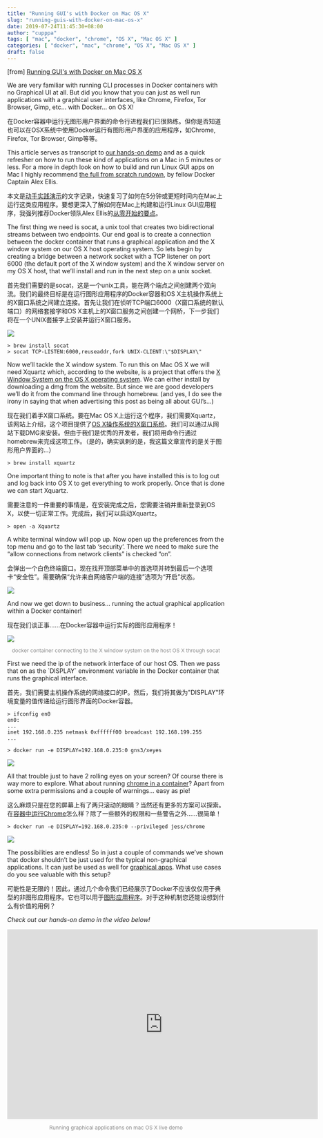 ```yaml
---
title: "Running GUI's with Docker on Mac OS X"
slug: "running-guis-with-docker-on-mac-os-x"
date: 2019-07-24T11:45:30+08:00
author: "cupppa"
tags: [ "mac", "docker", "chrome", "OS X", "Mac OS X" ]
categories: [ "docker", "mac", "chrome", "OS X", "Mac OS X" ]
draft: false
---
```


<p>[from] <a href="https://cntnr.io/running-guis-with-docker-on-mac-os-x-a14df6a76efc">Running GUI's with Docker on Mac OS X</a></p>

<p>
We are very familiar with running CLI processes in Docker containers with no Graphical UI at all. But did you know that you can just as well run applications with a graphical user interfaces, like Chrome, Firefox, Tor Browser, Gimp, etc... with Docker... on OS X!
</p>
<p>
在Docker容器中运行无图形用户界面的命令行进程我们已很熟练。但你是否知道也可以在OSX系统中使用Docker运行有图形用户界面的应用程序，如Chrome, Firefox, Tor Browser, Gimp等等。
</p>

<p>
This article serves as transcript to <a href="https://www.youtube.com/watch?v=PKyj8sbZNYw&source=post_page">our hands-on demo</a> and as a quick refresher on how to run these kind of applications on a Mac in 5 minutes or less. For a more in depth look on how to build and run Linux GUI apps on Mac I highly recommend <a href="http://blog.alexellis.io/linux-deskto    p-on-mac/?source=post_page">the full from scratch rundown</a>, by fellow Docker Captain Alex Ellis.
</p>
<p>
本文是<a href="https://www.youtube.com/watch?v=PKyj8sbZNYw&source=post_page">动手实践演示</a>的文字记录，快速复习了如何在5分钟或更短时间内在Mac上运行这类应用程序。要想更深入了解如何在Mac上构建和运行Linux GUI应用程序，我强列推荐Docker领队Alex Ellis的<a href="http://blog.alexellis.io/linux-desktop-on-mac/?source=post_page">从零开始的要点</a>。
</p>

<!--more-->

<p>
The first thing we need is socat, a unix tool that creates two bidirectional streams between two endpoints. Our end goal is to create a connection between the docker container that runs a graphical application and the X window system on our OS X host operating system. So lets begin by creating a bridge between a network socket with a TCP listener on port 6000 (the default port of the X window system) and the X window server on my OS X host, that we’ll install and run in the next step on a unix socket.
</p>
<p>
首先我们需要的是socat，这是一个unix工具，能在两个端点之间创建两个双向流。我们的最终目标是在运行图形应用程序的Docker容器和OS X主机操作系统上的X窗口系统之间建立连接。首先让我们在侦听TCP端口6000（X窗口系统的默认端口）的网络套接字和OS X主机上的X窗口服务之间创建一个网桥，下一步我们将在一个UNIX套接字上安装并运行X窗口服务。
</p>

<img src="https://miro.medium.com/max/1400/1*5-82LVnDtodIHAScrre6nQ.png" />

```
> brew install socat
> socat TCP-LISTEN:6000,reuseaddr,fork UNIX-CLIENT:\"$DISPLAY\"
```

<p>
Now we’ll tackle the X window system. To run this on Mac OS X we will need Xquartz which, according to the website, is a project that offers the <a href="https://www.xquartz.org/?source=post_page">X Window System on the OS X operating system</a>. We can either install by downloading a dmg from the website. But since we are good developers we’ll do it from the command line through homebrew. (and yes, I do see the irony in saying that when advertising this post as being all about GUI’s…)
</p>
<p>
现在我们着手X窗口系统。要在Mac OS X上运行这个程序，我们需要Xquartz，该网站上介绍，这个项目提供了<a href="https://www.xquartz.org/?source=post_page">OS X操作系统的X窗口系统</a>。我们可以通过从网站下载DMG来安装。但由于我们是优秀的开发者，我们将用命令行通过homebrew来完成这项工作。（是的，确实讽剌的是，我这篇文章宣传的是关于图形用户界面的...）
</p>

```
> brew install xquartz
```

<p>
One important thing to note is that after you have installed this is to log out and log back into OS X to get everything to work properly. Once that is done we can start Xquartz.
</p>
<p>
需要注意的一件重要的事情是，在安装完成之后，您需要注销并重新登录到OS X，以使一切正常工作。完成后，我们可以启动Xquartz。
</p>

```
> open -a Xquartz
```

<p>
A white terminal window will pop up. Now open up the preferences from the top menu and go to the last tab ‘security’. There we need to make sure the “allow connections from network clients” is checked “on”.
</p>
<p>
会弹出一个白色终端窗口。现在找开顶部菜单中的首选项并转到最后一个选项卡“安全性”。需要确保“允许来自网络客户端的连接”选项为“开启”状态。
</p>

<img src="https://miro.medium.com/max/1400/1*zMO-bPar1Z1AUUH-O2WBfw.png" />

<p>
And now we get down to business… running the actual graphical application within a Docker container!
</p>
<p>
现在我们谈正事......在Docker容器中运行实际的图形应用程序！
</p>

<img src="https://miro.medium.com/max/1400/1*t9RTn9w0PwQAMtK1yrq1GQ.png" />
<center><p style="color:#888;font-size:12px;">docker container connecting to the X window system on the host OS X through socat</p></center>

<p>
First we need the ip of the network interface of our host OS. Then we pass that on as the `DISPLAY` environment variable in the Docker container that runs the graphical interface.
</p>
<p>
首先，我们需要主机操作系统的网络接口的IP。然后，我们将其做为"DISPLAY"环境变量的值传递给运行图形界面的Docker容器。
</p>

```
> ifconfig en0
en0:
...
inet 192.168.0.235 netmask 0xffffff00 broadcast 192.168.199.255
...

> docker run -e DISPLAY=192.168.0.235:0 gns3/xeyes
```

<img src="https://miro.medium.com/max/1400/1*fBaWucXOW_r9h2sZlfJPNQ.png" />

<p>
All that trouble just to have 2 rolling eyes on your screen? Of course there is way more to explore. What about running <a href="https://hub.docker.com/r/jess/chrome/?source=post_page">chrome in a container</a>? Apart from some extra permissions and a couple of warnings… easy as pie!
</p>
<p>
这么麻烦只是在您的屏幕上有了两只滚动的眼睛？当然还有更多的方案可以探索。在<a href="https://hub.docker.com/r/jess/chrome/?source=post_page">容器中运行Chrome</a>怎么样？除了一些额外的权限和一些警告之外......很简单！
</p>

```
> docker run -e DISPLAY=192.168.0.235:0 --privileged jess/chrome
```

<img src="https://miro.medium.com/max/1400/1*R4PKVQZfCcLoGkWXJrVoRA.png" />

<p>
The possibilities are endless! So in just a couple of commands we’ve shown that docker shouldn’t be just used for the typical non-graphical applications. It can just be used as well for <a href="https://hub.docker.com/u/jess/?source=post_page">graphical apps</a>. What use cases do you see valuable with this setup?
</p>
<p>
可能性是无限的！因此，通过几个命令我们已经展示了Docker不应该仅仅用于典型的非图形应用程序。它也可以用于<a href="https://hub.docker.com/u/jess/?source=post_page">图形应用程序</a>。对于这种机制您还能设想到什么有价值的用例？
</p>

<p><i>Check out our hands-on demo in the video below!</i></p>

<iframe src="https://cdn.embedly.com/widgets/media.html?src=https%3A%2F%2Fwww.youtube.com%2Fembed%2FPKyj8sbZNYw%3Ffeature%3Doembed&url=http%3A%2F%2Fwww.youtube.com%2Fwatch%3Fv%3DPKyj8sbZNYw&image=https%3A%2F%2Fi.ytimg.com%2Fvi%2FPKyj8sbZNYw%2Fhqdefault.jpg&key=a19fcc184b9711e1b4764040d3dc5c07&type=text%2Fhtml&schema=youtube" frameborder="0" height="440" width="720" title="Running GUI's with Docker on OS X" class="fz p q fy ac"></iframe>
<center><p style="color:#888;font-size:12px;">Running graphical applications on mac OS X live demo</p></center>
